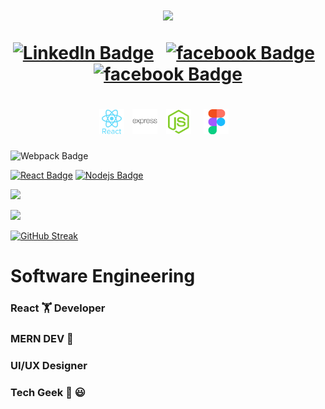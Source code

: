  <h1 align="center">
 <img src="https://media.giphy.com/media/aUrDJsimOMZbYmwUL6/giphy.gif" width="100" height="">
  
<p align="center">
<a href="https://www.linkedin.com/in/saed-mohomed"><img src="https://img.shields.io/badge/LinkedIn-blue?style=for-the-badge&logo=linkedin&logoColor=white" alt="LinkedIn Badge"></a> &nbsp;
<a href="https://www.facebook.com/sxabo"><img src="https://img.shields.io/badge/Facebook-blue?style=for-the-badge&logo=facebook&logoColor=white" alt="facebook Badge"></a> &nbsp
<a href="https://www.instagram.com/saeed_mohomed/"><img src="https://img.shields.io/badge/Instagram-red?style=for-the-badge&logo=instagram&logoColor=white" alt="facebook Badge"></a>
<h1 background="white">
<h1 align="center">
<img src="https://github.com/devicons/devicon/blob/master/icons/react/react-original-wordmark.svg" title="Rect" alt="React" width="40" height="40"/>&nbsp;
<img src="https://github.com/devicons/devicon/blob/master/icons/express/express-original-wordmark.svg" title="Express" alt="Spring" width="40" height="40" Color="white"/>&nbsp;
<img src="https://github.com/devicons/devicon/blob/master/icons/nodejs/nodejs-original.svg" title="Node Js" alt="Material UI" width="40" height="40"/> &nbsp;
<img src="https://github.com/devicons/devicon/blob/master/icons/figma/figma-original.svg" title="Figma" alt="Material UI" width="40" height="40"/> &nbsp;
</h1>
</h1>

![Webpack Badge](https://img.shields.io/badge/-Webpack-5FC8F8?style=for-the-badge&labelColor=white&logo=webpack)

[![React Badge](https://img.shields.io/badge/-React-blue?style=for-the-badge&labelColor=white&logo=react&logoColor=blue)](#)
[![Nodejs Badge](https://img.shields.io/badge/-Nodejs-3C873A?style=for-the-badge&labelColor=white&logo=node.js&logoColor=3C873A)](#)

![](https://komarev.com/ghpvc/?username=saedMuhamed&color=blue&style=for-the-badgelabel=Those+WhoCameHere) 

![](https://github-readme-stats.vercel.app/api/top-langs/?username=saedMuhamed&theme=dark&hide_border=false&include_all_commits=true&count_private=true&layout=compact)

[![GitHub Streak](http://github-readme-streak-stats.herokuapp.com?user=saedMuhamed&theme=dark&background=000000)](https://git.io/streak-stats)

<h1>
 Software Engineering 
</h1>

###  React 🏋️ Developer 
###  MERN DEV 🫡 
###  UI/UX Designer 
###  Tech Geek 🤗 😃

<!--
**saedMuhamed/saedMuhamed is a ✨ _special_ ✨ repository because its `README.md` (this file) appears on your GitHub profile.

Here are some ideas to get you started:

- 
- g ...
- 👯 I’m looking to collaborate on ...
- 🤔 I’m looking for help with ...
- 💬 Ask me about ...
- 📫 How to reach me: ...
- 😄 Pronouns: ...
- ⚡ Fun fact: 
-->



